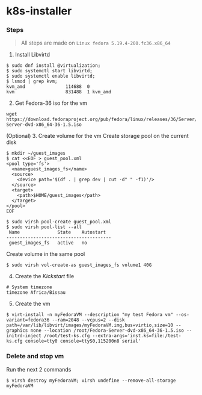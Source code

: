 # k8s-installer

### Steps

> All steps are made on `Linux fedora 5.19.4-200.fc36.x86_64`

1. Install Libvirtd
```
$ sudo dnf install @virtualization;
$ sudo systemctl start libvirtd;
$ sudo systemctl enable libvirtd;
$ lsmod | grep kvm;
kvm_amd               114688  0
kvm                   831488  1 kvm_amd
```
2. Get Fedora-36 iso for the vm
```
wget https://download.fedoraproject.org/pub/fedora/linux/releases/36/Server/x86_64/iso/Fedora-Server-dvd-x86_64-36-1.5.iso
```
(Optional)
3. Create volume for the vm
Create storage pool on the current disk
```
$ mkdir ~/guest_images
$ cat <<EOF > guest_pool.xml 
<pool type='fs'>
  <name>guest_images_fs</name>
  <source>
    <device path='$(df . | grep dev | cut -d" " -f1)'/>
  </source>
  <target>
    <path>$HOME/guest_images</path>
  </target>
</pool> 
EOF

$ sudo virsh pool-create guest_pool.xml
$ sudo virsh pool-list --all
 Name              State    Autostart
---------------------------------------
 guest_images_fs   active   no
```

Create volume in the same pool
```
$ sudo virsh vol-create-as guest_images_fs volume1 40G
```
4. Create the <i>Kickstart</i> file
```
# System timezone
timezone Africa/Bissau
```

5. Create the vm
```
$ virt-install -n myFedoraVM --description "my test Fedora vm" --os-variant=fedora36 --ram=2048 --vcpus=2 --disk path=/var/lib/libvirt/images/myFedoraVM.img,bus=virtio,size=10 --graphics none --location /root/Fedora-Server-dvd-x86_64-36-1.5.iso --initrd-inject /root/test-ks.cfg --extra-args='inst.ks=file:/test-ks.cfg console=tty0 console=ttyS0,115200n8 serial'
```

### Delete and stop vm
Run the next 2 commands
```
$ virsh destroy myFedoraVM; virsh undefine --remove-all-storage myFedoraVM
```
